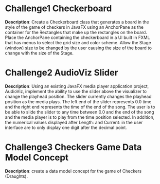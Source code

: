 # Challenge1 Checkerboard
<b>Description</b>: Create a Checkerboard class that generates a board in the style of the game of checkers in JavaFX using an AnchorPane as the container for the Rectangles that make up the rectangles on the board.  Place the AnchorPane containing the checkerboard in a UI built in FXML that has menus to select the grid size and color scheme.  Allow the Stage (window) size to be changed by the user causing the size of the board to change with the size of the Stage.
# Challenge2 AudioViz Slider
<b>Description</b>: Using an existing JavaFX media player application project, AudioViz, implement the ability to use the slider above the visualizer to change the playhead position. The slider currently changes the playhead position as the media plays. The left end of the slider represents 0.0 time and the right end represents the time of the end of the song. The user is to be able to slide the slider to any time between 0.0 and the end of the song and the media player is to play from the time position selected. In addition, the numerical values displayed after Length: and Current: in the user interface are to only display one digit after the decimal point.
# Challenge3 Checkers Game Data Model Concept
<b>Description</b>: create a data model concept for the game of Checkers (Draughts).
